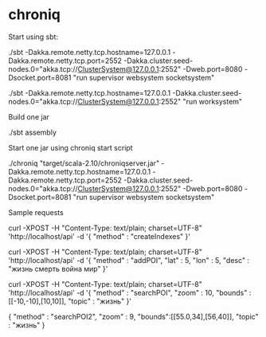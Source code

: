 chroniq
=======

Start using sbt:

./sbt -Dakka.remote.netty.tcp.hostname=127.0.0.1 -Dakka.remote.netty.tcp.port=2552 -Dakka.cluster.seed-nodes.0="akka.tcp://ClusterSystem@127.0.0.1:2552" -Dweb.port=8080 -Dsocket.port=8081 "run supervisor websystem socketsystem"

./sbt -Dakka.remote.netty.tcp.hostname=127.0.0.1 -Dakka.cluster.seed-nodes.0="akka.tcp://ClusterSystem@127.0.0.1:2552" "run worksystem"


Build one jar

./sbt assembly


Start one jar using chroniq start script

./chroniq "target/scala-2.10/chroniqserver.jar" -Dakka.remote.netty.tcp.hostname=127.0.0.1 -Dakka.remote.netty.tcp.port=2552 -Dakka.cluster.seed-nodes.0="akka.tcp://ClusterSystem@127.0.0.1:2552" -Dweb.port=8080 -Dsocket.port=8081 "run supervisor websystem socketsystem"


Sample requests

curl -XPOST -H "Content-Type: text/plain; charset=UTF-8" 'http://localhost/api' -d '{
      "method" : "createIndexes"
}'


curl -XPOST -H "Content-Type: text/plain; charset=UTF-8" 'http://localhost/api' -d '{
      "method" : "addPOI",
      "lat" : 5,
      "lon" : 5,
      "desc"   : "жизнь смерть война мир"
}'


curl -XPOST -H "Content-Type: text/plain; charset=UTF-8" 'http://localhost/api' -d '{
      "method" : "searchPOI",
      "zoom"   : 10,
      "bounds" : [[-10,-10],[10,10]],
      "topic"   : "жизнь"
}'


{
      "method" : "searchPOI2",
      "zoom"   : 9,
      "bounds":[[55.0,34],[56,40]],
      "topic"   : "жизнь"
}
